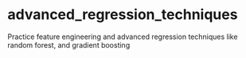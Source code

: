 # advanced_regression_techniques
Practice feature engineering and advanced regression techniques like random forest, and gradient boosting
